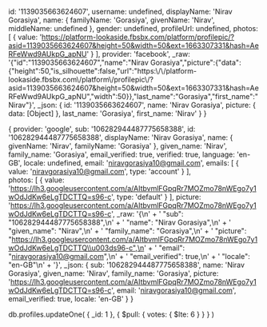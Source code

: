 id: '1139035663624607',
  username: undefined,
  displayName: 'Nirav Gorasiya',
  name: { familyName: 'Gorasiya', givenName: 'Nirav', middleName: undefined },
  gender: undefined,
  profileUrl: undefined,
  photos: [
    {
      value: 'https://platform-lookaside.fbsbx.com/platform/profilepic/?asid=1139035663624607&height=50&width=50&ext=1663307331&hash=AeRFeWwd9AUkpG_apNU'
    }
  ],
  provider: 'facebook',
  _raw: '{"id":"1139035663624607","name":"Nirav Gorasiya","picture":{"data":{"height":50,"is_silhouette":false,"url":"https:\\/\\/platform-lookaside.fbsbx.com\\/platform\\/profilepic\\/?asid=1139035663624607&height=50&width=50&ext=1663307331&hash=AeRFeWwd9AUkpG_apNU","width":50}},"last_name":"Gorasiya","first_name":"Nirav"}',
  _json: {
    id: '1139035663624607',
    name: 'Nirav Gorasiya',
    picture: { data: [Object] },
    last_name: 'Gorasiya',
    first_name: 'Nirav'
  }
}


{
  provider: 'google',
  sub: '106282944487775658388',
  id: '106282944487775658388',
  displayName: 'Nirav Gorasiya',
  name: { givenName: 'Nirav', familyName: 'Gorasiya' },
  given_name: 'Nirav',
  family_name: 'Gorasiya',
  email_verified: true,
  verified: true,
  language: 'en-GB',
  locale: undefined,
  email: 'niravgorasiya10@gmail.com',
  emails: [ { value: 'niravgorasiya10@gmail.com', type: 'account' } ],     
  photos: [
    {
      value: 'https://lh3.googleusercontent.com/a/AItbvmlFGpqRr7MOZmo78nWEgo7y1wOdJdKw6eLgTDCTTQ=s96-c',
      type: 'default'
    }
  ],
  picture: 'https://lh3.googleusercontent.com/a/AItbvmlFGpqRr7MOZmo78nWEgo7y1wOdJdKw6eLgTDCTTQ=s96-c',
  _raw: '{\n' +
    '  "sub": "106282944487775658388",\n' +
    '  "name": "Nirav Gorasiya",\n' +
    '  "given_name": "Nirav",\n' +
    '  "family_name": "Gorasiya",\n' +
    '  "picture": "https://lh3.googleusercontent.com/a/AItbvmlFGpqRr7MOZmo78nWEgo7y1wOdJdKw6eLgTDCTTQ\\u003ds96-c",\n' +
    '  "email": "niravgorasiya10@gmail.com",\n' +
    '  "email_verified": true,\n' +
    '  "locale": "en-GB"\n' +
    '}',
  _json: {
    sub: '106282944487775658388',
    name: 'Nirav Gorasiya',
    given_name: 'Nirav',
    family_name: 'Gorasiya',
    picture: 'https://lh3.googleusercontent.com/a/AItbvmlFGpqRr7MOZmo78nWEgo7y1wOdJdKw6eLgTDCTTQ=s96-c',
    email: 'niravgorasiya10@gmail.com',
    email_verified: true,
    locale: 'en-GB'
  }
} 










db.profiles.updateOne( { _id: 1 }, { $pull: { votes: { $lte: 6 } } } )